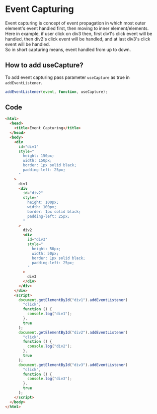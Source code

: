 # Event Capturing

Event capturing is concept of event propagation in which most outer element's event handled first, then moving to inner element/elements.
<br>
Here in example, if user click on div3 then, first div1's click event will be handled, then div2's click event will be handled, and at last div3's click event will be handled.
<br>
So in short capturing means, event handled from up to down.

## How to add useCapture?

To add event capturing pass parameter `useCapture` as true in `addEventListener`.

```javascript
addEventListener(event, function, useCapture);
```

## Code

```html
<html>
  <head>
    <title>Event Capturing</title>
  </head>
  <body>
    <div
      id="div1"
      style="
        height: 150px;
        width: 150px;
        border: 1px solid black;
        padding-left: 25px;
      "
    >
      div1
      <div
        id="div2"
        style="
          height: 100px;
          width: 100px;
          border: 1px solid black;
          padding-left: 25px;
        "
      >
        div2
        <div
          id="div3"
          style="
            height: 50px;
            width: 50px;
            border: 1px solid black;
            padding-left: 25px;
          "
        >
          div3
        </div>
      </div>
    </div>
    <script>
      document.getElementById("div1").addEventListener(
        "click",
        function () {
          console.log("div1");
        },
        true
      );
      document.getElementById("div2").addEventListener(
        "click",
        function () {
          console.log("div2");
        },
        true
      );
      document.getElementById("div3").addEventListener(
        "click",
        function () {
          console.log("div3");
        },
        true
      );
    </script>
  </body>
</html>
```
